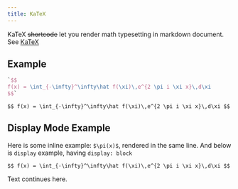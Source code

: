 ```yaml
---
title: KaTeX
---
```

KaTeX ~~shortcode~~ let you render math typesetting in markdown document. See [KaTeX](https://katex.org/)

## Example

<div class="book-columns flex flex-wrap">
  <div class="flex-even markdown-inner">

```latex
`$$
f(x) = \int_{-\infty}^\infty\hat f(\xi)\,e^{2 \pi i \xi x}\,d\xi
$$`
```

  </div>
  <div class="flex-even markdown-inner">

`$$
f(x) = \int_{-\infty}^\infty\hat f(\xi)\,e^{2 \pi i \xi x}\,d\xi
$$`

  </div>
</div>

## Display Mode Example

Here is some inline example: `$\pi(x)$`, rendered in the same line. And below is `display` example, having `display: block`

`$$
f(x) = \int_{-\infty}^\infty\hat f(\xi)\,e^{2 \pi i \xi x}\,d\xi
$$`

Text continues here.
